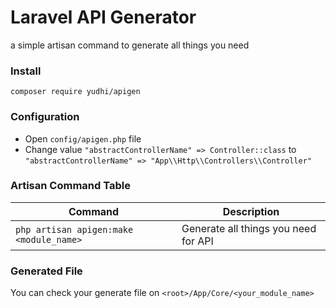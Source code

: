 # Laravel API Generator

a simple artisan command to generate all things you need 

### Install 
```composer require yudhi/apigen```

### Configuration
- Open ```config/apigen.php``` file 
- Change value ```"abstractControllerName" => Controller::class``` to ```"abstractControllerName" => "App\\Http\\Controllers\\Controller"```

### Artisan Command Table

| Command                                              | Description |
|------------------------------------------------------| --- |
| `php artisan apigen:make <module_name>`              | Generate all things you need for API |

### Generated File
You can check your generate file on ```<root>/App/Core/<your_module_name>```

